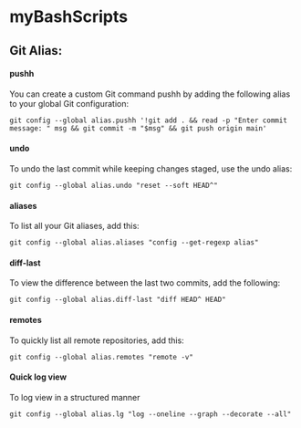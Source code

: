 # myBashScripts

## Git Alias:
#### pushh

You can create a custom Git command pushh by adding the following alias to your global Git configuration:

`git config --global alias.pushh '!git add . && read -p "Enter commit message: " msg && git commit -m "$msg" && git push origin main'`

#### undo

To undo the last commit while keeping changes staged, use the undo alias:

`git config --global alias.undo "reset --soft HEAD^"`
 
#### aliases

To list all your Git aliases, add this:

`git config --global alias.aliases "config --get-regexp alias"`
 
#### diff-last

To view the difference between the last two commits, add the following:

`git config --global alias.diff-last "diff HEAD^ HEAD"`
 
#### remotes

To quickly list all remote repositories, add this:

`git config --global alias.remotes "remote -v"`

#### Quick log view

To log view in a structured manner

`git config --global alias.lg "log --oneline --graph --decorate --all"`